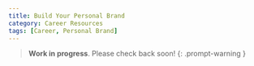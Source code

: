 ```yaml
---
title: Build Your Personal Brand
category: Career Resources
tags: [Career, Personal Brand]
---
```


> **Work in progress**. Please check back soon!
{: .prompt-warning }


